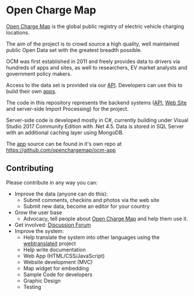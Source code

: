 Open Charge Map
==========

[Open Charge Map](http://openchargemap.org) is the global public registry of electric vehicle charging locations. 

The aim of the project is to crowd source a high quality, well maintained public Open Data set with the greatest breadth possible. 

OCM was first established in 2011 and freely provides data to drivers via hundreds of apps and sites, as well to researchers, EV market analysts and government policy makers.

Access to the data set is provided via our [API](http://openchargemap.org/site/develop/). Developers can use this to build their own [apps](http://openchargemap.org/site/develop/apps/).

The code in this repository represents the backend systems ([API](http://openchargemap.org/site/develop/), [Web Site](http://openchargemap.org) and server-side Import Processing) for the project.

Server-side code is developed mostly in C#, currently building under Visual Studio 2017 Community Edition with .Net 4.5. Data is stored in SQL Server with an additional caching layer using MongoDB.

The [app](https://map.openchargemap.io) source can be found in it's own repo at https://github.com/openchargemap/ocm-app

Contributing
-----------
Please contribute in any way you can:
  - Improve the data (anyone can do this):
    - Submit comments, checkins and photos via the web site
    - Submit new data, become an editor for your country
  - Grow the user base
    - Advocacy, tell people about [Open Charge Map](https://openchargemap.org) and help them use it.
  - Get involved: [Discussion Forum](https://plus.google.com/u/0/communities/112113799071360649945)
  - Improve the system:
    - Help translate the system into other languages using the [webtranslateit](https://webtranslateit.com/en/projects/6978-Open-Charge-Map) project 
    - Help write documentation
    - Web App (HTML/CSS/JavaScript)
    - Website development (MVC)
    - Map widget for embedding
    - Sample Code for developers
    - Graphic Design
    - Testing
